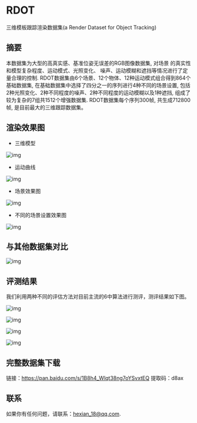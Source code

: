 # RDOT
三维模板跟踪渲染数据集(a Render Dataset for Object Tracking)

## 摘要
本数据集为大型的高真实感、基准位姿无误差的RGB图像数据集, 对场景 的真实性和模型复杂程度、运动模式、光照变化、 噪声、运动模糊和遮挡等情况进行了定量合理的控制. RDOT数据集由6个场景、12个物体、12种运动模式组合得到864个基础数据集, 在基础数据集中选择了四分之一的序列进行4种不同的场景设置, 包括2种光照变化、2种不同程度的噪声、2种不同程度的运动模糊以及1种遮挡, 组成了较为复杂的7组共1512个增强数据集. RDOT数据集每个序列300帧, 共生成712800帧, 是目前最大的三维跟踪数据集。

## 渲染效果图
* 三维模型

![img](https://github.com/Xian-He/RDOT/tree/master/e.g/models.png)

* 运动曲线

![img](https://github.com/Xian-He/RDOT/tree/master/e.g/curves.png)

* 场景效果图

![img](https://github.com/Xian-He/RDOT/tree/master/e.g/scenes.png)

* 不同的场景设置效果图

![img](https://github.com/Xian-He/RDOT/tree/master/e.g/differentScenesSettings.png)

## 与其他数据集对比

![img](https://github.com/Xian-He/RDOT/tree/master/e.g/otherBenchmark.png)

## 评测结果
我们利用两种不同的评估方法对目前主流的6中算法进行测评，测评结果如下图。

![img](https://github.com/Xian-He/RDOT/tree/master/e.g/A_AED.png)

![img](https://github.com/Xian-He/RDOT/tree/master/e.g/A_AD.png)

![img](https://github.com/Xian-He/RDOT/tree/master/e.g/C_AED.png)

![img](https://github.com/Xian-He/RDOT/tree/master/e.g/C_AD.png)

## 完整数据集下载
链接：https://pan.baidu.com/s/1B8h4_Wlqt38ng7oYSvxtEQ 
提取码：d8ax

## 联系
如果你有任何问题，请联系：hexian_18@qq.com.
